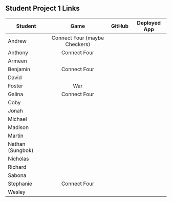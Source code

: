 ## Student Project 1 Links

| Student | Game | GitHub | Deployed App |
|---|:---:|:---:|:---:|
| Andrew | Connect Four (maybe Checkers) |  |  |
| Anthony | Connect Four |  |  |
| Armeen |  |  |  |
| Benjamin | Connect Four |  |  |
| David |  |  |  |
| Foster | War |  |  |
| Galina | Connect Four |  |  |
| Coby |  |  |  |
| Jonah |  |  |  |
| Michael |  |  |  |
| Madison |  |  |  |
| Martin |  |  |  |
| Nathan (Sungbok) |  |  |  |
| Nicholas |  |  |  |
| Richard |  |  |  |
| Sabona |  |  |  |
| Stephanie | Connect Four |  |  |
| Wesley |  |  |  |
